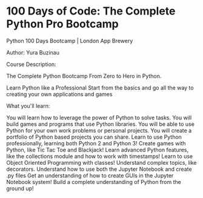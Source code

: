 # 100 Days of Code: The Complete Python Pro Bootcamp
Python 100 Days Bootcamp | London App Brewery

Author: Yura Buzinau

Course Description:

The Complete Python Bootcamp From Zero to Hero in Python.

Learn Python like a Professional Start from the basics and go all the way 
to creating your own applications and games

What you'll learn:

You will learn how to leverage the power of Python to solve tasks.
You will build games and programs that use Python libraries.
You will be able to use Python for your own work problems or personal projects.
You will create a portfolio of Python based projects you can share.
Learn to use Python professionally, learning both Python 2 and Python 3!
Create games with Python, like Tic Tac Toe and Blackjack!
Learn advanced Python features, like the collections module and how to work with timestamps!
Learn to use Object Oriented Programming with classes!
Understand complex topics, like decorators.
Understand how to use both the Jupyter Notebook and create .py files
Get an understanding of how to create GUIs in the Jupyter Notebook system!
Build a complete understanding of Python from the ground up!